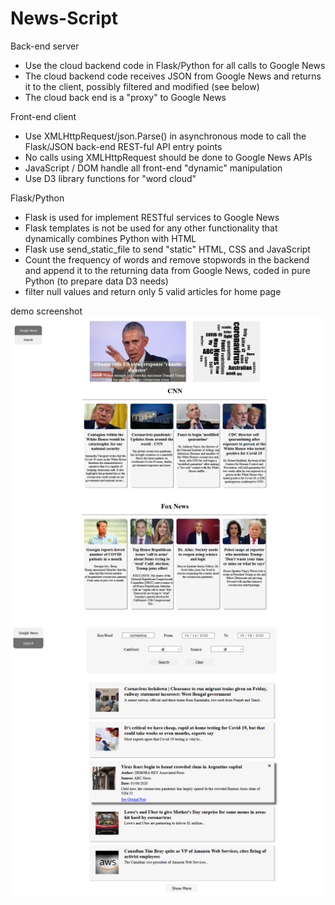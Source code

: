 # News-Script

Back-end server

- Use the cloud backend code in Flask/Python for all calls to Google News
- The cloud backend code receives JSON from Google News and returns it to the client, possibly filtered and modified (see below)
- The cloud back end is a "proxy" to Google News

Front-end client

- Use XMLHttpRequest/json.Parse() in asynchronous mode to call the Flask/JSON back-end REST-ful API entry points
- No calls using XMLHttpRequest should be done to Google News APIs
- JavaScript / DOM handle all front-end "dynamic" manipulation
- Use D3 library functions for "word cloud"

Flask/Python

- Flask is used for implement RESTful services to Google News
- Flask templates is not be used for any other functionality that dynamically combines Python with HTML
- Flask use send_static_file to send "static" HTML, CSS and JavaScript
- Count the frequency of words and remove stopwords in the backend and append it to the returning data from Google News, coded in pure Python (to prepare data D3 needs)
- filter null values and return only 5 valid articles for home page 

demo screenshot
![home](https://github.com/xiaohai0313/News-Script/blob/master/page1.png)
![search](https://github.com/xiaohai0313/News-Script/blob/master/page2.png)
